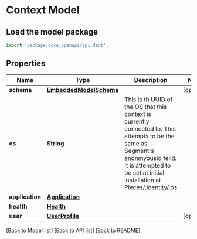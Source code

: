 # Context Model

## Load the model package
```dart
import 'package:core_openapi/api.dart';
```

## Properties
Name | Type | Description | Notes
------------ | ------------- | ------------- | -------------
**schema** | [**EmbeddedModelSchema**](EmbeddedModelSchema) |  | [optional] 
**os** | **String** | This is th UUID of the OS that this context is currently connected to. This attempts to be the same as Segment's anonmyousId feild. It is attempted to be set at initial installation at Pieces/.identity/.os | 
**application** | [**Application**](Application) |  | 
**health** | [**Health**](Health) |  | 
**user** | [**UserProfile**](UserProfile) |  | [optional] 

[[Back to Model list]](../README#documentation-for-models) [[Back to API list]](../README#documentation-for-api-endpoints) [[Back to README]](../README)


